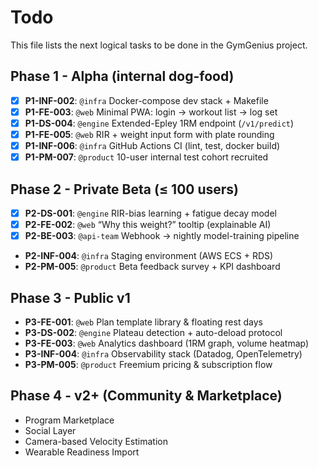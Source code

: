 # Todo

This file lists the next logical tasks to be done in the GymGenius project.

## Phase 1 - Alpha (internal dog-food)

- [x] **P1-INF-002**: `@infra` Docker-compose dev stack + Makefile
- [x] **P1-FE-003**: `@web` Minimal PWA: login → workout list → log set
- [x] **P1-DS-004**: `@engine` Extended-Epley 1RM endpoint (`/v1/predict`)
- [x] **P1-FE-005**: `@web` RIR + weight input form with plate rounding
- [x] **P1-INF-006**: `@infra` GitHub Actions CI (lint, test, docker build)
- [x] **P1-PM-007**: `@product` 10-user internal test cohort recruited

## Phase 2 - Private Beta (≤ 100 users)

- [x] **P2-DS-001**: `@engine` RIR-bias learning + fatigue decay model
- [x] **P2-FE-002**: `@web` “Why this weight?” tooltip (explainable AI)
- [x] **P2-BE-003**: `@api-team` Webhook → nightly model-training pipeline
- **P2-INF-004**: `@infra` Staging environment (AWS ECS + RDS)
- **P2-PM-005**: `@product` Beta feedback survey + KPI dashboard

## Phase 3 - Public v1

- **P3-FE-001**: `@web` Plan template library & floating rest days
- **P3-DS-002**: `@engine` Plateau detection + auto-deload protocol
- **P3-FE-003**: `@web` Analytics dashboard (1RM graph, volume heatmap)
- **P3-INF-004**: `@infra` Observability stack (Datadog, OpenTelemetry)
- **P3-PM-005**: `@product` Freemium pricing & subscription flow

## Phase 4 - v2+ (Community & Marketplace)

- Program Marketplace
- Social Layer
- Camera-based Velocity Estimation
- Wearable Readiness Import
